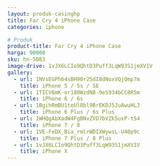 ```yaml
---
layout: produk-casinghp
title: Far Cry 4 iPhone Case
categories: iphone

# Produk
product-title: Far Cry 4 iPhone Case
harga: 90000
sku: hn-5083
image-drive: 1vJX6LCIo9QhtD3Puff3LqW93S1jmXV1V
gallery:
  - url: 1NVsEGPh64sBH90r25dI8dNoxVQjQmp7m
    title: iPhone 5 / 5s / SE
  - url: 1TICV6mK-or180WzdN8-9eS934bCC8R5m
    title: iPhone 6 / 6s
  - url: 1BgihRmBU1teUl8bl9BrEKDJ5JuAwuHLJ
    title: iPhone 6 Plus / 6s Plus
  - url: 1WHQgAbXadW4FgBNvZVD7bVZk5uxP-t54
    title: iPhone 7 / 8
  - url: 1VE-FeDX_Bia_rmlrWDIXWywsL-U40p9c
    title: iPhone 7 Plus / 8 Plus
  - url: 1vJX6LCIo9QhtD3Puff3LqW93S1jmXV1V
    title: iPhone X
---
```


